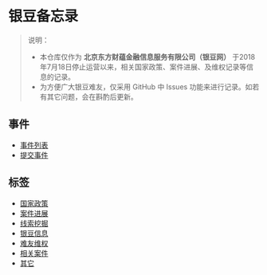 # 银豆备忘录

> 说明：
> + 本仓库仅作为 **北京东方财蕴金融信息服务有限公司（银豆网）** 于2018年7月18日停止运营以来，相关国家政策、案件进展、及维权记录等信息的记录。
> + 为方便广大银豆难友，仅采用 GitHub 中 Issues 功能来进行记录。如若有其它问题，会在斟酌后更新。

## 事件

+ [事件列表](https://github.com/pekingsilverbean/yindou/issues)
+ [提交事件](https://github.com/pekingsilverbean/yindou/issues/new)


## 标签

* [国家政策](https://github.com/pekingsilverbean/yindou/labels/国家政策)
* [案件进展](https://github.com/pekingsilverbean/yindou/labels/案件进展)
* [线索挖掘](https://github.com/pekingsilverbean/yindou/labels/线索挖掘)
* [银豆信息](https://github.com/pekingsilverbean/yindou/labels/银豆信息)
* [难友维权](https://github.com/pekingsilverbean/yindou/labels/难友维权)
* [相关案件](https://github.com/pekingsilverbean/yindou/labels/相关案件)
* [其它](https://github.com/pekingsilverbean/yindou/labels/其它)


